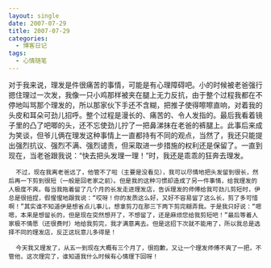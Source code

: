 ```yaml
---
layout: single
date: 2007-07-29
title: 2007-07-29
categories:
  - 博客日记
tags:
  - 心情随笔
---
```

对于我来说，理发是件很痛苦的事情，可能是有心理障碍吧。小的时候被老爸强行摁住理过一次发，我像一只小鸡那样被夹在腿上无力反抗，由于整个过程我都在不停地叫骂那个理发的，所以那家伙下手还不含糊，把推子使得嚓嚓直响，对着我的头皮和耳朵可劲儿招呼。整个过程是漫长的、痛苦的、令人发指的。最后我看着镜子里的凸了吧唧的头，还不忘使劲儿拧了一把鼻涕抹在老爸的裤腿上。此事后来成为笑谈，但爷儿俩在理发这种事情上一直都持有不同的观点，当然了，我还只能提出强烈抗议、强烈不满、强烈谴责，但采取进一步措施的权利还是保留了。一直到现在，当老爸跟我说：“快去把头发理一理！”时，我还是乖乖的狂奔去理发。

      不过，现在我离老爸远了，他管不了啦（主要是没看见），我可以尽情地把头发留到很长，然后再一下剪到很短（一般是回老家之前）。但是我的这种习惯却造成了另一件事情，给我理发的人极度不爽。每当我拖着留了几个月的长发走进理发店，告诉理发的师傅给我可劲儿剪短时，伊总是很扭捏，假惺惺地跟我说：“哎呀！你的发质这么好，又好不容易留了这么长，剪了多可惜啊！”其实谁不知道伊是想省点儿事儿，想拿剪刀在那三下两下剪完糊弄我。于是我只好说：“嗯嗯，本来是想留长的，但是现在突然想开了，不想留了，还是麻烦您给我剪短吧！”最后等着人家极不情愿（还很费时）地给我剪完，我才满意离去。但是这招下次就不能用了，所以我总是选择不同的理发店，反正这玩意儿多得是！

      今天我又理发了，从五一到现在大概有三个月了，很抱歉，又让一个理发师傅不爽了一把，不管他，这次理完了，谁知道我什么时候有心情理下回呀！